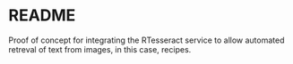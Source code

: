 # README

Proof of concept for integrating the RTesseract service to allow automated retreval of text from images, in this case, recipes.

